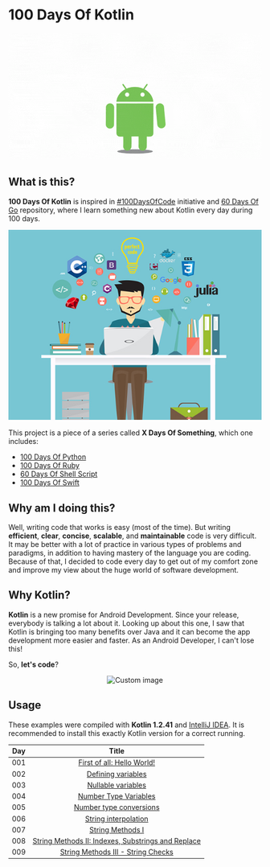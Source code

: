 # 100 Days Of Kotlin

<p align="center">
  <img src="images/kotlin.gif" alt="Custom image"/>
</p>

## What is this?

**100 Days Of Kotlin** is inspired in [#100DaysOfCode](https://medium.freecodecamp.org/join-the-100daysofcode-556ddb4579e4) initiative and [60 Days Of Go](https://github.com/cassiobotaro/60-days-of-go) repository, where I learn something new about Kotlin every day during 100 days.

<p align="center">
  <img src="images/programming_languages.jpg" alt="Custom image"/>
</p>

This project is a piece of a series called **X Days Of Something**, which one includes:
-   [100 Days Of Python](https://github.com/marcosvbras/100-days-of-python)
-   [100 Days Of Ruby](https://github.com/marcosvbras/100-days-of-ruby)
-   [60 Days Of Shell Script](https://github.com/marcosvbras/60-days-of-shell-script)
-   [100 Days Of Swift](https://github.com/marcosvbras/100-days-of-swift)

## Why am I doing this?

Well, writing code that works is easy (most of the time). But writing **efficient**, **clear**, **concise**, **scalable**, and **maintainable** code is very difficult. It may be better with a lot of practice in various types of problems and paradigms, in addition to having mastery of the language you are coding. Because of that, I decided to code every day to get out of my comfort zone and improve my view about the huge world of software development.

## Why Kotlin?

**Kotlin** is a new promise for Android Development. Since your release, everybody is talking a lot about it. Looking up about this one, I saw that Kotlin is bringing too many benefits over Java and it can become the app development more easier and faster. As an Android Developer, I can't lose this!

So, **let's code**?

<p align="center">
  <img src="https://raw.github.com/marcosvbras/100-days-of-kotlin/master/images/programming.gif" alt="Custom image"/>
</p>

## Usage

These examples were compiled with **Kotlin 1.2.41** and [IntelliJ IDEA](https://www.jetbrains.com/idea/). It is recommended to install this exactly Kotlin version for a correct running.

| Day | Title      |
| --- |:----------:|
| 001 | [First of all: Hello World!](days/day001) |
| 002 | [Defining variables](days/day002) |
| 003 | [Nullable variables](days/day003) |
| 004 | [Number Type Variables](days/day004) |
| 005 | [Number type conversions](days/day005) |
| 006 | [String interpolation](days/day006) |
| 007 | [String Methods I](days/day007) |
| 008 | [String Methods II: Indexes, Substrings and Replace](days/day008) |
| 009 | [String Methods III - String Checks](days/day009) |
